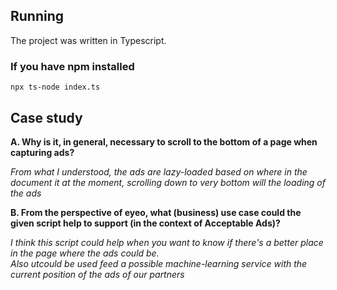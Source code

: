 ## Running
The project was written in Typescript.

### If you have npm installed

`npx ts-node index.ts`

## Case study

**A. Why is it, in general, necessary to scroll to the bottom of a page when capturing ads?**

_From what I understood, the ads are lazy-loaded based on where in the document it at the moment, scrolling down to very bottom will the loading  of the ads_

**B. From the perspective of eyeo, what (business) use case could the given script help to support (in the context of Acceptable Ads)?**

_I think this script could help when you want to know if there's a better place in the page where the ads could be._<br>
_Also utcould be used feed a possible machine-learning service with the current position of the ads of our partners_


